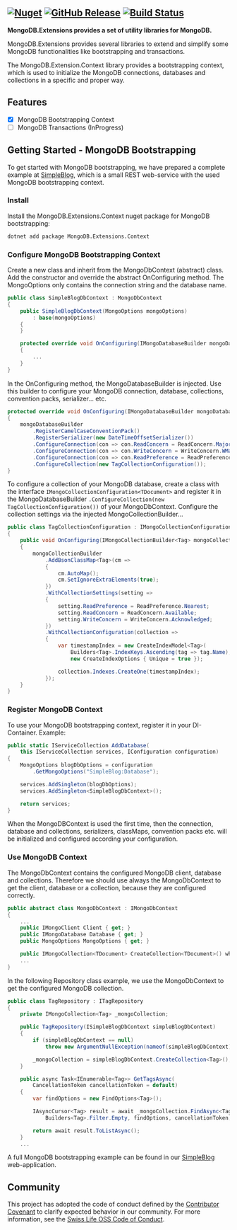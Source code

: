 ## [![Nuget](https://img.shields.io/nuget/v/MongoDB.Extensions.Context.svg?style=flat)](https://www.nuget.org/packages/MongoDB.Extensions.Context) [![GitHub Release](https://img.shields.io/github/release/SwissLife-OSS/mongo-extensions.svg?style=flat)](https://github.com/SwissLife-OSS/Mongo-extensions/releases/latest) [![Build Status](https://dev.azure.com/swisslife-oss/swisslife-oss/_apis/build/status/MongoDB.Extensions.Release?branchName=master)](https://dev.azure.com/swisslife-oss/swisslife-oss/_build/latest?definitionId=11&branchName=master) 

**MongoDB.Extensions provides a set of utility libraries for MongoDB.**

MongoDB.Extensions provides several libraries to extend and simplify some MongoDB functionalities like bootstrapping and transactions.

The MongoDB.Extension.Context library provides a bootstrapping context, which is used to initialize the MongoDB connections, databases and collections in a specific and proper way.

## Features

- [x] MongoDB Bootstrapping Context
- [ ] MongoDB Transactions (InProgress)

## Getting Started - MongoDB Bootstrapping

To get started with MongoDB bootstrapping, we have prepared a complete example at [SimpleBlog](https://swisslife-oss.github.io/mongo-extensions/samples/), which is a small REST web-service with the used MongoDB bootstrapping context.

### Install

Install the MongoDB.Extensions.Context nuget package for MongoDB bootstrapping:

```bash
dotnet add package MongoDB.Extensions.Context
```

### Configure MongoDB Bootstrapping Context

Create a new class and inherit from the MongoDbContext (abstract) class. Add the constructor and override the abstract OnConfiguring method. The MongoOptions only contains the connection string and the database name.

```csharp
public class SimpleBlogDbContext : MongoDbContext
{
    public SimpleBlogDbContext(MongoOptions mongoOptions)
        : base(mongoOptions)
    {
    }

    protected override void OnConfiguring(IMongoDatabaseBuilder mongoDatabaseBuilder)
    {
        ...
    }
}
```

In the OnConfiguring method, the MongoDatabaseBuilder is injected. Use this builder to configure your MongoDB connection, database, collections, convention packs, serializer... etc.

```csharp
protected override void OnConfiguring(IMongoDatabaseBuilder mongoDatabaseBuilder)
{
    mongoDatabaseBuilder
        .RegisterCamelCaseConventionPack()
        .RegisterSerializer(new DateTimeOffsetSerializer())
        .ConfigureConnection(con => con.ReadConcern = ReadConcern.Majority)
        .ConfigureConnection(con => con.WriteConcern = WriteConcern.WMajority)
        .ConfigureConnection(con => con.ReadPreference = ReadPreference.Primary)
        .ConfigureCollection(new TagCollectionConfiguration());
}
```

To configure a collection of your MongoDB database, create a class with the interface ```IMongoCollectionConfiguration<TDocument>``` and
register it in the MongoDatabaseBuilder ```.ConfigureCollection(new TagCollectionConfiguration())``` of your MongoDbContext. Configure the collection settings via the injected MongoCollectionBuilder...

```csharp
public class TagCollectionConfiguration : IMongoCollectionConfiguration<Tag>
{
    public void OnConfiguring(IMongoCollectionBuilder<Tag> mongoCollectionBuilder)
    {
        mongoCollectionBuilder
            .AddBsonClassMap<Tag>(cm => 
            {
                cm.AutoMap();
                cm.SetIgnoreExtraElements(true);
            })
            .WithCollectionSettings(setting =>
            {
                setting.ReadPreference = ReadPreference.Nearest;
                setting.ReadConcern = ReadConcern.Available;
                setting.WriteConcern = WriteConcern.Acknowledged;
            })
            .WithCollectionConfiguration(collection =>
            {
                var timestampIndex = new CreateIndexModel<Tag>(
                    Builders<Tag>.IndexKeys.Ascending(tag => tag.Name),
                    new CreateIndexOptions { Unique = true });

                collection.Indexes.CreateOne(timestampIndex);
            });
    }
}
```

### Register MongoDB Context

To use your MongoDB bootstrapping context, register it in your DI-Container.
Example:

```csharp
public static IServiceCollection AddDatabase(
    this IServiceCollection services, IConfiguration configuration)
{
    MongoOptions blogDbOptions = configuration
        .GetMongoOptions("SimpleBlog:Database");

    services.AddSingleton(blogDbOptions);
    services.AddSingleton<SimpleBlogDbContext>();

    return services;
}
```

When the MongoDBContext is used the first time, then the connection, database and collections, serializers, classMaps, convention packs etc. will be initialized and configured according your configuration.

### Use MongoDB Context
The MongoDbContext contains the configured MongoDB client, database and collections. Therefore we should use always the MongoDbContext to get the client, database or a collection, because they are configured correctly.

```csharp
public abstract class MongoDbContext : IMongoDbContext
{
    ...
    public IMongoClient Client { get; }
    public IMongoDatabase Database { get; }
    public MongoOptions MongoOptions { get; }

    public IMongoCollection<TDocument> CreateCollection<TDocument>() where TDocument : class;
    ...
}
```

In the following Repository class example, we use the MongoDbContext to get the configured MongoDB collection.

```csharp
public class TagRepository : ITagRepository
{
    private IMongoCollection<Tag> _mongoCollection;

    public TagRepository(ISimpleBlogDbContext simpleBlogDbContext)
    {
        if (simpleBlogDbContext == null)
            throw new ArgumentNullException(nameof(simpleBlogDbContext));

        _mongoCollection = simpleBlogDbContext.CreateCollection<Tag>();
    }

    public async Task<IEnumerable<Tag>> GetTagsAsync(
        CancellationToken cancellationToken = default)
    {
        var findOptions = new FindOptions<Tag>();

        IAsyncCursor<Tag> result = await _mongoCollection.FindAsync<Tag>(
            Builders<Tag>.Filter.Empty, findOptions, cancellationToken);

        return await result.ToListAsync();
    }
    ...
```

A full MongoDB bootstrapping example can be found in our [SimpleBlog](https://swisslife-oss.github.io/mongo-extensions/samples/) web-application.

## Community

This project has adopted the code of conduct defined by the [Contributor Covenant](https://contributor-covenant.org/)
to clarify expected behavior in our community. For more information, see the [Swiss Life OSS Code of Conduct](https://swisslife-oss.github.io/coc).
